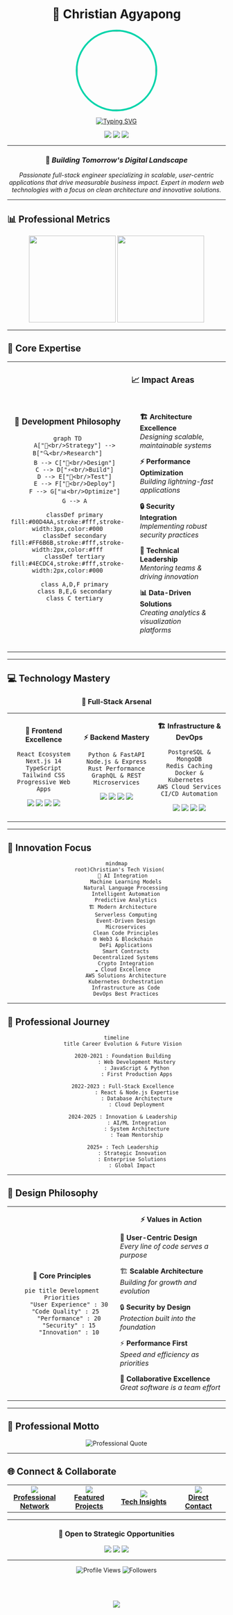 <div align="center">
  
  # 🌟 Christian Agyapong
  
  <img src="https://avatars.githubusercontent.com/ChristianAgyapong" width="180" style="border-radius:50%; border: 4px solid #00D4AA;">
  
  [![Typing SVG](https://readme-typing-svg.demolab.com?font=Fira+Code&weight=600&size=24&pause=1000&color=00D4AA&center=true&vCenter=true&width=800&height=60&lines=Senior+Full-Stack+Engineer;Crafting+Scalable+Digital+Solutions;Transforming+Ideas+into+Reality)](https://git.io/typing-svg)
  
  <p align="center">
    <img src="https://img.shields.io/badge/📍%20Location-Accra,%20Ghana-00D4AA?style=for-the-badge&labelColor=1a1a1a">
    <img src="https://img.shields.io/badge/🌍%20Impact-Global%20Solutions-FF6B6B?style=for-the-badge&labelColor=1a1a1a">
    <img src="https://img.shields.io/badge/💼%20Focus-Innovation-4ECDC4?style=for-the-badge&labelColor=1a1a1a">
  </p>

</div>

---

<div align="center">
  
  ### 🎯 *Building Tomorrow's Digital Landscape*
  
  *Passionate full-stack engineer specializing in scalable, user-centric applications that drive measurable business impact. Expert in modern web technologies with a focus on clean architecture and innovative solutions.*
  
</div>

---

## 📊 **Professional Metrics**

<div align="center">
  
  <img height="200" src="https://github-readme-stats.vercel.app/api?username=ChristianAgyapong&show_icons=true&theme=radical&include_all_commits=true&count_private=true&border_color=00D4AA&title_color=00D4AA&icon_color=FF6B6B&text_color=FFFFFF&bg_color=0D1117"/>
  <img height="200" src="https://github-readme-stats.vercel.app/api/top-langs/?username=ChristianAgyapong&layout=compact&langs_count=6&theme=radical&border_color=00D4AA&title_color=00D4AA&text_color=FFFFFF&bg_color=0D1117"/>
  
</div>

---

## 🚀 **Core Expertise**

<table>
<tr>
<td width="50%" align="center">

### 🎨 **Development Philosophy**

```mermaid
graph TD
    A["🎯<br/>Strategy"] --> B["🔍<br/>Research"]
    B --> C["🎨<br/>Design"]
    C --> D["⚡<br/>Build"]
    D --> E["🧪<br/>Test"]
    E --> F["🚀<br/>Deploy"]
    F --> G["📊<br/>Optimize"]
    G --> A
    
    classDef primary fill:#00D4AA,stroke:#fff,stroke-width:3px,color:#000
    classDef secondary fill:#FF6B6B,stroke:#fff,stroke-width:2px,color:#fff
    classDef tertiary fill:#4ECDC4,stroke:#fff,stroke-width:2px,color:#000
    
    class A,D,F primary
    class B,E,G secondary
    class C tertiary
```

</td>
<td width="50%">

### 📈 **Impact Areas**

<div align="left" style="padding: 20px;">

**🏗️ Architecture Excellence**  
*Designing scalable, maintainable systems*

**⚡ Performance Optimization**  
*Building lightning-fast applications*

**🔒 Security Integration**  
*Implementing robust security practices*

**👥 Technical Leadership**  
*Mentoring teams & driving innovation*

**📊 Data-Driven Solutions**  
*Creating analytics & visualization platforms*

</div>

</td>
</tr>
</table>

---

## 💻 **Technology Mastery**

<div align="center">
  
  ### 🎯 **Full-Stack Arsenal**
  
</div>

<table>
<tr>
<td width="33%" align="center">

**🎨 Frontend Excellence**

```
React Ecosystem
Next.js 14
TypeScript
Tailwind CSS
Progressive Web Apps
```

<p align="center">
  <img src="https://img.shields.io/badge/React-20232A?style=for-the-badge&logo=react&logoColor=61DAFB">
  <img src="https://img.shields.io/badge/Next.js-000000?style=for-the-badge&logo=next.js&logoColor=white">
  <img src="https://img.shields.io/badge/TypeScript-007ACC?style=for-the-badge&logo=typescript&logoColor=white">
  <img src="https://img.shields.io/badge/Tailwind_CSS-38B2AC?style=for-the-badge&logo=tailwind-css&logoColor=white">
</p>

</td>
<td width="33%" align="center">

**⚡ Backend Mastery**

```
Python & FastAPI
Node.js & Express
Rust Performance
GraphQL & REST
Microservices
```

<p align="center">
  <img src="https://img.shields.io/badge/Python-3776AB?style=for-the-badge&logo=python&logoColor=white">
  <img src="https://img.shields.io/badge/FastAPI-005571?style=for-the-badge&logo=fastapi&logoColor=white">
  <img src="https://img.shields.io/badge/Node.js-43853D?style=for-the-badge&logo=node.js&logoColor=white">
  <img src="https://img.shields.io/badge/Rust-000000?style=for-the-badge&logo=rust&logoColor=white">
</p>

</td>
<td width="33%" align="center">

**🏗️ Infrastructure & DevOps**

```
PostgreSQL & MongoDB
Redis Caching
Docker & Kubernetes  
AWS Cloud Services
CI/CD Automation
```

<p align="center">
  <img src="https://img.shields.io/badge/PostgreSQL-316192?style=for-the-badge&logo=postgresql&logoColor=white">
  <img src="https://img.shields.io/badge/MongoDB-4EA94B?style=for-the-badge&logo=mongodb&logoColor=white">
  <img src="https://img.shields.io/badge/Docker-2496ED?style=for-the-badge&logo=docker&logoColor=white">
  <img src="https://img.shields.io/badge/Amazon_AWS-232F3E?style=for-the-badge&logo=amazon-aws&logoColor=white">
</p>

</td>
</tr>
</table>

---

## 🎯 **Innovation Focus**

<div align="center">

```mermaid
mindmap
  root)Christian's Tech Vision(
    🤖 AI Integration
      Machine Learning Models
      Natural Language Processing
      Intelligent Automation
      Predictive Analytics
    🏗️ Modern Architecture
      Serverless Computing
      Event-Driven Design
      Microservices
      Clean Code Principles
    🌐 Web3 & Blockchain
      DeFi Applications
      Smart Contracts
      Decentralized Systems
      Crypto Integration
    ☁️ Cloud Excellence
      AWS Solutions Architecture
      Kubernetes Orchestration
      Infrastructure as Code
      DevOps Best Practices
```

</div>

---

## 🌟 **Professional Journey**

<div align="center">

```mermaid
timeline
    title Career Evolution & Future Vision
    
    2020-2021 : Foundation Building
             : Web Development Mastery
             : JavaScript & Python
             : First Production Apps
    
    2022-2023 : Full-Stack Excellence
             : React & Node.js Expertise
             : Database Architecture
             : Cloud Deployment
    
    2024-2025 : Innovation & Leadership
             : AI/ML Integration
             : System Architecture
             : Team Mentorship
    
    2025+ : Tech Leadership
          : Strategic Innovation
          : Enterprise Solutions
          : Global Impact
```

</div>

---

## 🎨 **Design Philosophy**

<div align="center">
  
  <table>
  <tr>
  <td width="50%" align="center">
  
  **🎯 Core Principles**
  
  ```mermaid
  pie title Development Priorities
      "User Experience" : 30
      "Code Quality" : 25  
      "Performance" : 20
      "Security" : 15
      "Innovation" : 10
  ```
  
  </td>
  <td width="50%" align="center">
  
  **⚡ Values in Action**
  
  <div align="left">
  
  🎯 **User-Centric Design**  
  *Every line of code serves a purpose*
  
  🏗️ **Scalable Architecture**  
  *Building for growth and evolution*
  
  🔒 **Security by Design**  
  *Protection built into the foundation*
  
  ⚡ **Performance First**  
  *Speed and efficiency as priorities*
  
  🤝 **Collaborative Excellence**  
  *Great software is a team effort*
  
  </div>
  
  </td>
  </tr>
  </table>
  
</div>

---

## 💭 **Professional Motto**

<div align="center">
  
  <img src="https://readme-quotes-api.vercel.app/api?type=horizontal&theme=radical&quote=Code%20is%20poetry%20written%20in%20logic.%20Every%20function%20tells%20a%20story,%20every%20algorithm%20solves%20a%20puzzle,%20and%20every%20application%20creates%20possibilities.&author=Christian%20Agyapong&border=true&borderColor=00D4AA" alt="Professional Quote">
  
</div>

---

## 🌐 **Connect & Collaborate**

<div align="center">
  
  <table>
  <tr>
  <td align="center" width="25%">
    <a href="https://www.linkedin.com/in/christian-agyapong">
      <img src="https://img.shields.io/badge/LinkedIn-0077B5?style=for-the-badge&logo=linkedin&logoColor=white&labelColor=0077B5">
      <br><strong>Professional Network</strong>
    </a>
  </td>
  <td align="center" width="25%">
    <a href="https://christianagyapong.dev">
      <img src="https://img.shields.io/badge/Portfolio-FF6B6B?style=for-the-badge&logo=react&logoColor=white&labelColor=FF6B6B">
      <br><strong>Featured Projects</strong>
    </a>
  </td>
  <td align="center" width="25%">
    <a href="https://twitter.com/ChristianAgyapong">
      <img src="https://img.shields.io/badge/Twitter-1DA1F2?style=for-the-badge&logo=twitter&logoColor=white&labelColor=1DA1F2">
      <br><strong>Tech Insights</strong>
    </a>
  </td>
  <td align="center" width="25%">
    <a href="mailto:christian.agyapong@example.com">
      <img src="https://img.shields.io/badge/Email-4ECDC4?style=for-the-badge&logo=gmail&logoColor=white&labelColor=4ECDC4">
      <br><strong>Direct Contact</strong>
    </a>
  </td>
  </tr>
  </table>
  
</div>

---

<div align="center">
  
  ### 🚀 **Open to Strategic Opportunities**
  
  <img src="https://img.shields.io/badge/Senior%20Full--Stack%20Engineer-00D4AA?style=for-the-badge&logoColor=white&labelColor=1a1a1a">
  <img src="https://img.shields.io/badge/Technical%20Leadership-FF6B6B?style=for-the-badge&logoColor=white&labelColor=1a1a1a">
  <img src="https://img.shields.io/badge/Innovation%20Consulting-4ECDC4?style=for-the-badge&logoColor=white&labelColor=1a1a1a">
  
</div>

---

<div align="center">
  
  <img src="https://komarev.com/ghpvc/?username=ChristianAgyapong&color=00D4AA&style=for-the-badge&label=Profile+Views" alt="Profile Views">
  <img src="https://img.shields.io/github/followers/ChristianAgyapong?label=Followers&style=for-the-badge&color=FF6B6B&labelColor=1a1a1a" alt="Followers">
  
  <br><br>
  
  <img src="https://capsule-render.vercel.app/api?type=waving&color=gradient&customColorList=0,2,2,5,30&height=100&section=footer&text=Building%20Tomorrow's%20Digital%20Solutions&fontSize=16&fontColor=ffffff&animation=twinkling">
  
</div>
